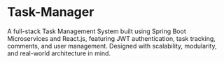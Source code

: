 # Task-Manager
A full-stack Task Management System built using Spring Boot Microservices and React.js, featuring JWT authentication, task tracking, comments, and user management. Designed with scalability, modularity, and real-world architecture in mind.
